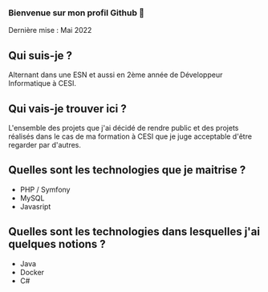 ### Bienvenue sur mon profil Github 👋
Dernière mise : Mai 2022

## Qui suis-je ?
Alternant dans une ESN et aussi en 2ème année de Développeur Informatique à CESI. 

## Qui vais-je trouver ici ?
L'ensemble des projets que j'ai décidé de rendre public et des projets réalisés dans le cas de ma formation à CESI que je juge acceptable d'être regarder par d'autres.

## Quelles sont les technologies que je maitrise ? 
- PHP / Symfony
- MySQL
- Javasript

## Quelles sont les technologies dans lesquelles j'ai quelques notions ?
- Java
- Docker
- C#
